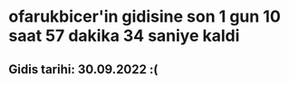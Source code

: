 # ofarukbicer'in gidisine son 1 gun 10 saat 57 dakika 34 saniye kaldi

## Gidis tarihi: 30.09.2022 :(